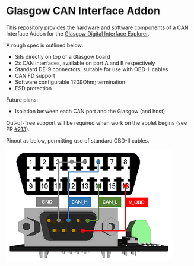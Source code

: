 # Glasgow CAN Interface Addon

This repository provides the hardware and software components of a CAN Interface Addon for the [Glasgow Digital Interface Explorer](https://github.com/GlasgowEmbedded/glasgow).

A rough spec is outlined below:

- Sits directly on top of a Glasgow board
- 2x CAN interfaces, available on port A and B respectively
- Standard DE-9 connectors, suitable for use with OBD-II cables
- CAN FD support
- Software configurable 120&Ohm; termination
- ESD protection

Future plans:

- Isolation between each CAN port and the Glasgow (and host)

Out-of-Tree support will be required when work on the applet begins (see PR [#213](https://github.com/GlasgowEmbedded/glasgow/pull/213)).

Pinout as below, permitting use of standard OBD-II cables.

![pinout](./pinout.png)
